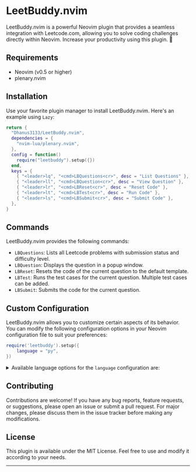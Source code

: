 # LeetBuddy.nvim

LeetBuddy.nvim is a powerful Neovim plugin that provides a seamless integration with Leetcode.com, allowing you to solve coding challenges directly within Neovim. Increase your productivity using this plugin. 🚀

## Requirements

- Neovim (v0.5 or higher)
- plenary.nvim

## Installation

Use your favorite plugin manager to install LeetBuddy.nvim. Here's an example using `Lazy`:

```lua
return {
  "Dhanus3133/LeetBuddy.nvim",
  dependencies = {
    "nvim-lua/plenary.nvim",
  },
  config = function()
    require("leetbuddy").setup({})
  end,
  keys = {
    { "<leader>lq", "<cmd>LBQuestions<cr>", desc = "List Questions" },
    { "<leader>ll", "<cmd>LBQuestion<cr>", desc = "View Question" },
    { "<leader>lr", "<cmd>LBReset<cr>", desc = "Reset Code" },
    { "<leader>lt", "<cmd>LBTest<cr>", desc = "Run Code" },
    { "<leader>ls", "<cmd>LBSubmit<cr>", desc = "Submit Code" },
  },
}

```

## Commands

LeetBuddy.nvim provides the following commands:

- `LBQuestions`: Lists all Leetcode problems with submission status and difficulty level.
- `LBQuestion`: Displays the question in a popup window.
- `LBReset`: Resets the code of the current question to the default template.
- `LBTest`: Runs the test cases for the current question. Multiple test cases can be added.
- `LBSubmit`: Submits the code for the current question.

## Custom Configuration

LeetBuddy.nvim allows you to customize certain aspects of its behavior. You can modify the following configuration options in your Neovim configuration file to suit your preferences:

```lua
require('leetbuddy').setup({
    language = "py",
})
```

<details>
<summary>Available language options for the <code>language</code> configuration are:</summary>

- `cpp`: C++
- `java`: Java
- `py`: Python 3
- `c`: C
- `cs`: C#
- `js`: JavaScript
- `rb`: Ruby
- `swift`: Swift
- `go`: Go
- `scala`: Scala
- `kt`: Kotlin
- `rs`: Rust
- `php`: PHP
- `ts`: TypeScript
- `rkt`: Racket
- `erl`: Erlang
- `ex`: Elixir
- `dart`: Dart
</details>

## Contributing

Contributions are welcome! If you have any bug reports, feature requests, or suggestions, please open an issue or submit a pull request. For major changes, please discuss them in the issue tracker before making any modifications.

## License

This plugin is available under the MIT License. Feel free to use and modify it according to your needs.

---
